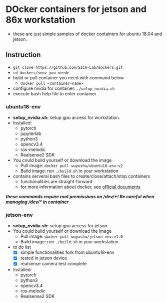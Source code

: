# DOcker containers for jetson and 86x workstation

- these are just simple samples of docker containers for ubuntu 18.04 and jetson.

## Instruction
- `git clone https://github.com/SICA-Lab/dockers.git`
- `cd dockers/<env you need>`
- build or pull container you need with command below
  - `docker pull <container-name>`
- configure nvidia for container: `./setup_nvidia.sh`
- execute bash help file to enter container

### ubuntu18-env
  - **setup_nvidia.sh:** setup gpu access for workstation. 
  - Installed:
    - pytorch
    - jupyterlab
    - python3
    - opencv3.4
    - ros-melodic
    - Realsense2 SDK
  - You could build yourself or download the image
    - Pull image: `docker pull wuyushu/ubuntu18-env:v2`
    - Build image: run `./build.sh` in your workstation
  - contains serveral bash files to create/close/attach/stop containers
    - functionalities are straight-forward
    - for more information about docker, see [official documents](https://docs.docker.com/)
  
  
  ***these commands require root premissions on /dev/\*! Be careful when managing /dev/\* in container***

### jetson-env
  -  **setup_nvidia.sh:** setup gpu access for jetson. 
  - You could build yourself or download the image
    - Pull image: `docker pull wuyushu/jetson-env:v1.0`
    - Build image: run `./build.sh` in your workstation
  - to do list
    - [X] simple functionalities fork from ubuntu18-env
    - [X] tested in jetson device
    - [X] realsense camera test complete
  - Installed:
    - pytorch
    - python3
    - opencv3.4
    - ros-melodic
    - Realsense2 SDK
